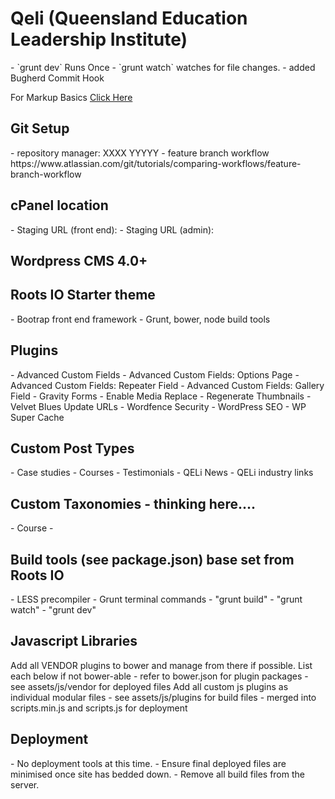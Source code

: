 <h1>Qeli (Queensland Education Leadership Institute)</h1>
- `grunt dev` Runs Once
- `grunt watch` watches for file changes.
- added Bugherd Commit Hook

For Markup Basics [Click Here](https://help.github.com/articles/markdown-basics/)

<h2>Git Setup</h2>
- repository manager: XXXX YYYYY
- feature branch workflow
https://www.atlassian.com/git/tutorials/comparing-workflows/feature-branch-workflow

<h2>cPanel location</h2>
- Staging URL (front end):
- Staging URL (admin):

<h2>Wordpress CMS 4.0+</h2>

<h2>Roots IO Starter theme</h2>
- Bootrap front end framework
- Grunt, bower, node build tools

<h2>Plugins</h2>
- Advanced Custom Fields
- Advanced Custom Fields: Options Page
- Advanced Custom Fields: Repeater Field
- Advanced Custom Fields: Gallery Field
- Gravity Forms
- Enable Media Replace
- Regenerate Thumbnails
- Velvet Blues Update URLs
- Wordfence Security
- WordPress SEO
- WP Super Cache

<h2>Custom Post Types</h2>
- Case studies
- Courses
- Testimonials
- QELi News
- QELi industry links

<h2>Custom Taxonomies - thinking here....</h2>
- Course
	-

<h2>Build tools (see package.json) base set from Roots IO</h2>
- LESS precompiler
- Grunt terminal commands
	- "grunt build"
	- "grunt watch"
	- "grunt dev"

<h2>Javascript Libraries</h2>
Add all VENDOR plugins to bower and manage from there if possible. List each below if not bower-able
	- refer to bower.json for plugin packages
	- see assets/js/vendor for deployed files
Add all custom js plugins as individual modular files
	- see assets/js/plugins for build files
	- merged into scripts.min.js and scripts.js for deployment

<h2>Deployment</h2>
- No deployment tools at this time.
- Ensure final deployed files are minimised once site has bedded down.
- Remove all build files from the server.